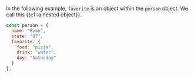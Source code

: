 In the following example, `favorite` is an object within the `person` object. We call this {{c1::a nested object}}.

```js
const person = {
  name: "Ryan",
  state: "UT",
  favorite: {
    food: "pizza",
    drink: "water",
    day: "Saturday"
  }
};
```
